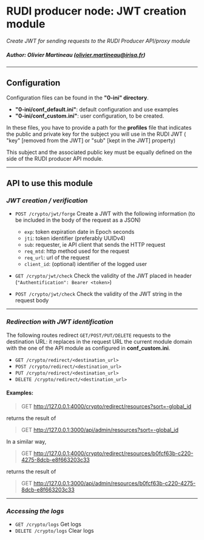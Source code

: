 # RUDI producer node: JWT creation module

_Create JWT for sending requests to the RUDI Producer API/proxy module_

##### Author: Olivier Martineau (olivier.martineau@irisa.fr)

---

## Configuration

Configuration files can be found in the **"0-ini" directory**.

- **"0-ini/conf_default.ini"**: default configuration and use examples
- **"0-ini/conf_custom.ini"**: user configuration, to be created.

In these files, you have to provide a path for the **profiles** file that indicates the public and private key for the
subject you will use in the RUDI JWT ( "key" [removed from the JWT] or "sub" [kept in the JWT] property)

This subject and the associated public key must be equally defined on the side of the RUDI producer API module.

---

## API to use this module

### _JWT creation / verification_

- `POST /crypto/jwt/forge` Create a JWT with the following information (to be included in the body of the request as a JSON)

  - `exp`: token expiration date in Epoch seconds
  - `jti`: token identifier (preferably UUIDv4)
  - `sub`: requester, ie API client that sends the HTTP request
  - `req_mtd`: http method used for the request
  - `req_url`: url of the request
  - `client_id`: (optional) identifier of the logged user

- `GET /crypto/jwt/check`
  Check the validity of the JWT placed in header (`"Authentification": Bearer <token>`)

- `POST /crypto/jwt/check`
  Check the validity of the JWT string in the request body

---

### _Redirection with JWT identification_

The following routes redirect `GET/POST/PUT/DELETE` requests to the destination URL: it replaces in the request URL the
current module domain with the one of the API module as configured in **conf_custom.ini**.

- `GET /crypto/redirect/<destination_url>`
- `POST /crypto/redirect/<destination_url>`
- `PUT /crypto/redirect/<destination_url>`
- `DELETE /crypto/redirect/<destination_url>`

#### Examples:

> GET http://127.0.0.1:4000/crypto/redirect/resources?sort=-global_id

returns the result of

> GET http://127.0.0.1:3000/api/admin/resources?sort=-global_id

In a similar way,

> GET http://127.0.0.1:4000/crypto/redirect/resources/b0fcf63b-c220-4275-8dcb-e8f663203c33

returns the result of

> GET http://127.0.0.1:3000/api/admin/resources/b0fcf63b-c220-4275-8dcb-e8f663203c33

---

### _Accessing the logs_

- `GET /crypto/logs`
  Get logs
- `DELETE /crypto/logs`
  Clear logs
